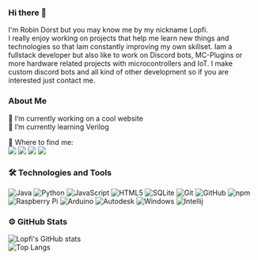 ### Hi there 👋
I'm Robin Dorst but you may know me by my nickname Lopfi.  
I  really enjoy working on projects that help me learn new things and technologies so that Iam constantly improving my own skillset. Iam a fullstack developer but also like to work on Discord bots, MC-Plugins or more hardware related projects with microcontrollers and IoT.
I make custom discord bots and all kind of other development so if you are interested just contact me.

### About Me

🔭 I’m currently working on a cool website  
🌱 I’m currently learning Verilog

🎯 Where to find me:  
<a href="https://discordapp.com/users/304221361851596802"><img src="https://img.shields.io/badge/Lopfi%233584-1A1B27?style=flat-square&logo=discord"></a>
<a href="https://www.instagram.com/robinthemaker/"><img src="https://img.shields.io/badge/RobinTheMaker-1A1B27?style=flat-square&logo=instagram"></a>
<a href="https://www.thingiverse.com/lopfi95/designs"><img src="https://img.shields.io/badge/Lopfi95-1A1B27?style=flat-square&logo=Thingiverse"></a>
<a href="https://hackaday.io/Lopfi95"><img src="https://img.shields.io/badge/Lopfi95-1A1B27?style=flat-square&logo=hackaday"></a>
   
### 🛠  Technologies and Tools

![Java](https://img.shields.io/badge/-Java-informational?style=flat-square&logo=java&logoColor=white&color=eb2d2f) 
![Python](https://img.shields.io/badge/Python-3776AB?style=flat-square&logo=python&logoColor=white&color=3776AB)
![JavaScript](https://img.shields.io/badge/-JavaScript-informational?style=flat-square&logo=javascript&logoColor=white&color=f2d53c)
![HTML5](https://img.shields.io/badge/-HTML5-E34F26?style=flat-square&logo=html5&logoColor=white)
![SQLite](https://img.shields.io/badge/SQLite-003B57?style=flat-square&logo=sqlite&logoColor=white&color=003B57)
![Git](https://img.shields.io/badge/-Git-black?style=flat-square&logo=git)
![GitHub](https://img.shields.io/badge/-GitHub-181717?style=flat-square&logo=github)
![npm](https://img.shields.io/badge/-npm-informational?style=flat-square&logo=npm&logoColor=white&color=000000)
![Raspberry Pi](https://img.shields.io/badge/-Raspberry%20Pi-C51A4A?style=flat-square&logo=Raspberry-Pi)
![Arduino](https://img.shields.io/badge/Arduino-00979D?style=flat-square&logo=Arduino&logoColor=white&color=00979D)
![Autodesk](https://img.shields.io/badge/Autodesk-0696D7?style=flat-square&logo=Autodesk&logoColor=white&color=0696D7)
![Windows](https://img.shields.io/badge/-Windows-informational?style=flat-square&logo=windows&logoColor=white&color=00a8e8)
![Intellij](https://img.shields.io/badge/IntelliJ-000000?style=flat-square&logo=intellij-idea&logoColor=white&color=000000)





### ⚙️ GitHub Stats
![Lopfi's GitHub stats](https://github-readme-stats.vercel.app/api?username=Lopfi&show_icons=true&theme=tokyonight)  
![Top Langs](https://github-readme-stats.vercel.app/api/top-langs/?username=Lopfi&layout=compact&theme=tokyonight)  

<!--
**Lopfi/Lopfi** is a ✨ _special_ ✨ repository because its `README.md` (this file) appears on your GitHub profile.

Here are some ideas to get you started:

- 👯 I’m looking to collaborate on ...
- 🤔 I’m looking for help with ...
- 💬 Ask me about ...
- 📫 How to reach me: ...
- 😄 Pronouns: ...
- ⚡ Fun fact: ...
-->

